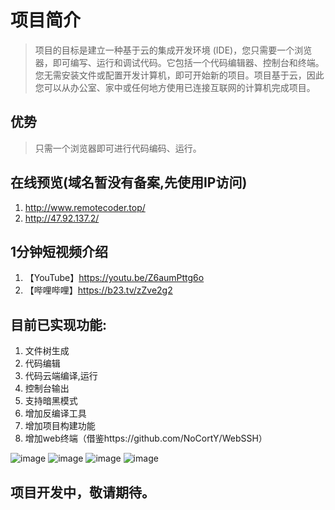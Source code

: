 # 项目简介
> 项目的目标是建立一种基于云的集成开发环境 (IDE)，您只需要一个浏览器，即可编写、运行和调试代码。它包括一个代码编辑器、控制台和终端。您无需安装文件或配置开发计算机，即可开始新的项目。项目基于云，因此您可以从办公室、家中或任何地方使用已连接互联网的计算机完成项目。

## 优势
> 只需一个浏览器即可进行代码编码、运行。

## 在线预览(域名暂没有备案,先使用IP访问)
1. http://www.remotecoder.top/
2. http://47.92.137.2/

## 1分钟短视频介绍
1. 【YouTube】https://youtu.be/Z6aumPttg6o
2. 【哔哩哔哩】https://b23.tv/zZve2g2

## 目前已实现功能:
1. 文件树生成
2. 代码编辑
3. 代码云端编译,运行
4. 控制台输出
5. 支持暗黑模式
6. 增加反编译工具
7. 增加项目构建功能
8. 增加web终端（借鉴https://github.com/NoCortY/WebSSH）

![image](https://user-images.githubusercontent.com/28912477/146290885-930be76f-aec8-49b4-ad13-17e09c595d82.png)
![image](https://user-images.githubusercontent.com/28912477/146290994-35e802b6-6e51-4f41-92df-109b59f5fa11.png)
![image](https://user-images.githubusercontent.com/28912477/146495024-d956b3d0-2cc6-4417-8a74-6efffd9a4151.png)
![image](https://user-images.githubusercontent.com/28912477/146495034-89329bd8-e333-4e20-a25c-4a81368d8a13.png)


## 项目开发中，敬请期待。
